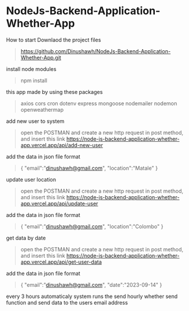 # NodeJs-Backend-Application-Whether-App

How to start 
Downlaod the project files 
> https://github.com/Dinushawh/NodeJs-Backend-Application-Whether-App.git

install node modules 
> npm install

this app made by using these packages
> axios
> cors
> cron
> dotenv
> express
> mongoose
> nodemailer
> nodemon
> openweathermap

add new user to system 
> open the POSTMAN and create a new http request in post method, and insert this link https://node-js-backend-application-whether-app.vercel.app/api/add-new-user

add the data in json file format
> {
    "email":"dinushawh@gmail.com",
    "location":"Matale"
}

update user location
> open the POSTMAN and create a new http request in post method, and insert this link https://node-js-backend-application-whether-app.vercel.app/api/update-user

add the data in json file format
> {
    "email":"dinushawh@gmail.com",
    "location":"Colombo"
}

get data by date 
> open the POSTMAN and create a new http request in post method, and insert this link https://node-js-backend-application-whether-app.vercel.app/api/get-user-data

add the data in json file format
> {
    "email":"dinushawh@gmail.com",
    "date":"2023-09-14"
}

every 3 hours automaticaly system runs the send hourly whether send function and send data to the users email address 



